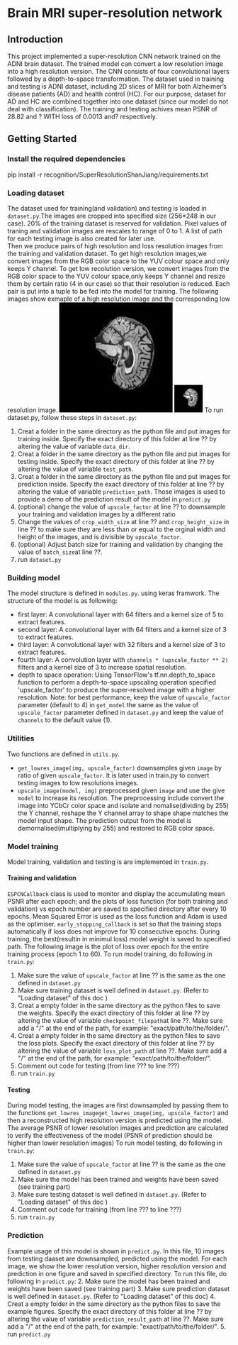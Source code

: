 # Brain MRI super-resolution network 
## Introduction
This project implemented a super-resolution CNN network trained on the ADNI brain dataset. The trained model can convert a low resolution image into a high resolution version. The CNN consists of four convolutional layers followed by a depth-to-space transformation. The dataset used in training and testing is ADNI dataset, including 2D slices of MRI for both Alzheimer’s disease patients (AD) and health control (HC). For our purpose, dataset for AD and HC are combined together into one dataset (since our model do not deal with classification). The training and testing achives mean PSNR of 28.82 and ? WITH loss of 0.0013 and? respectively.
## Getting Started
### Install the required dependencies
pip install -r  recognition/SuperResolutionShanJiang/requirements.txt   
### Loading dataset
The dataset used for training(and validation) and testing is loaded in `dataset.py`.The images are cropped into specified size (256*248 in our case). 20% of the training dataset is reserved for validation. Pixel values of traning and validation images are rescales to range of 0 to 1. A list of path for each testing image is also created for later use.        
Then we produce pairs of  high resolution and loss resolution images from the training and validation dataset. To get high resolution images,we convert images from the RGB color space to the YUV colour space and only keeps Y channel. To get low recolution version, we convert images from the RGB color space to the YUV colour space,only keeps Y channel and resize them by certain ratio (4 in our case) so that their resolution is reduced. Each pair is put into a tuple to be fed into the model for training. The following images show exmaple of a high resolution image and the corresponding low resolution image. 
![A high resolution MRI image](readme_images/high_res_train.png)
![A low resolution MRI image](readme_images/low_res_train.png)
To run dataset.py, follow these steps in `dataset.py`:
1. Creat a folder in the same directory as the python file and put images for training inside. Specify the exact directory of this folder at line ?? by altering the value of variable `data_dir`.
2. Creat a folder in the same directory as the python file and put images for testing inside. Specify the exact directory of this folder at line ?? by altering the value of variable `test_path`.
3. Creat a folder in the same directory as the python file and put images for prediction inside. Specify the exact directory of this folder at line ?? by altering the value of variable `prediction_path`. Those images is used to provide a demo of the prediction result of the model in `predict.py`
4. (optional) change the value of `upscale_factor` at line ?? to downsample your training and validation images by a different ratio
5. Change the values of `crop_width_size` at line ?? and `crop_height_size` in line ?? to make sure they are less than or equal to the orginal width and height of the images, and is divisible by `upscale_factor`.
6. (optional) Adjust batch size for training and validation by changing the value of `batch_size`at line ??.
7. run `dataset.py`
### Building model
The model structure is defined in `modules.py`. using keras framwork. The structure of the model is as following:
- first layer: A convolutional layer with 64 filters and a kernel size of 5 to extract features.
- second layer: A convolutional layer with 64 filters and a kernel size of 3 to extract features.
- third layer: A convolutional layer with 32 filters and a kernel size of 3 to extract features.
- fourth layer: A convolution layer with `channels * (upscale_factor ** 2)` filters and a kernel size of 3 to increase spatial resolution.
- depth to space operation: Using TensorFlow's tf.nn.depth_to_space function to perform a depth-to-space upscaling operation specified 'upscale_factor' to produce the super-resolved image with a higher resolution.
Note: for best performance, keep the value of `upscale_factor` parameter (default to 4) in `get_model` the same as the value of `upscale_factor` parameter defined in `dataset.py` and keep the value of `channels` to the default value (1).
### Utilities
Two functions are defined in `utils.py`. 
- `get_lowres_image(img, upscale_factor)` downsamples given `image` by  ratio of given `upscale_factor`. It is later used in train.py to convert testing images to low resolutions images.
- `upscale_image(model, img)` preprocessed given `image` and use the give `model` to increase its resolution. The preprocessing include convert the image into YCbCr color space and isolate and nomalise(dividing by 255) the Y channel, reshape the Y channel array to shape shape matches the model input shape. The prediction output from the model is demornalised(multiplying by 255) and restored to RGB color space.
### Model training
Model training, validation and testing is are implemented in `train.py`.
#### Training and validation 
`ESPCNCallback` class is used to monitor and display the accumulating mean PSNR after each epoch; and the plots of loss function (for both training and validation) vs epoch number are saved to specified directory after every 10 epochs. Mean Squared Error is used as the loss function and Adam is used as the optimiser. `early_stopping_callback` is set so that the training stops automatically if loss does not improve for 10 consecutive epochs. During training, the best(resultin in minimul loss) model weight is saved to specified path. The following image is the plot of loss over epoch for the entire training process (epoch 1 to 60).
To run model training, do following in `train.py`:
1. Make sure the value of `upscale_factor` at line ?? is the same as the one defined in `dataset.py`
2. Make sure training dataset is well defined in `dataset.py`. (Refer to "Loading dataset" of this doc )
3. Creat a empty folder in the same directory as the python files to save the weights. Specify the exact directory of this folder at line ?? by altering the value of variable `checkpoint_filepath`at line ??. Make sure add a "/" at the end of the path, for example: "exact/path/to/the/folder/".
4. Creat a empty folder in the same directory as the python files to save the loss plots. Specify the exact directory of this folder at line ?? by altering the value of variable `loss_plot_path` at line ??. Make sure add a "/" at the end of the path, for example: "exact/path/to/the/folder/".
5. Comment out code for testing (from line ??? to line ???)
6. run `train.py`
#### Testing
During model testing, the images are first downsampled by passing them to the functions `get_lowres_imageget_lowres_image(img, upscale_factor)` and then a reconstructed high resolution version is predicted using the model. The average PSNR of lower resolution images and prediction are calculated to verify the effectiveness of the model (PSNR of prediction should be higher than lower resolution images)
To run model testing, do following in `train.py`:
1. Make sure the value of `upscale_factor` at line ?? is the same as the one defined in `dataset.py`
2. Make sure the model has been trained and weights have been saved (see training part)
3. Make sure testing dataset is well defined in `dataset.py`. (Refer to "Loading dataset" of this doc )
4. Comment out code for training (from line ??? to line ???)
5. run `train.py`
### Prediction
Example usage of this model is shown in `predict.py`. In this file, 10 images from testing daaset are downsampled, predicted using the model. For each image, we show the lower resolution version, higher resolution version and prediction in one figure and saved in specified directory. To run this file, do following in `predict.py`:
2. Make sure the model has been trained and weights have been saved (see training part)
3. Make sure prediction dataset is well defined in `dataset.py`. (Refer to "Loading dataset" of this doc)
4. Creat a empty folder in the same directory as the python files to save the example figures. Specify the exact directory of this folder at line ?? by altering the value of variable `prediction_result_path` at line ??. Make sure add a "/" at the end of the path, for example: "exact/path/to/the/folder/".
5. run `predict.py` 



       

     
    
